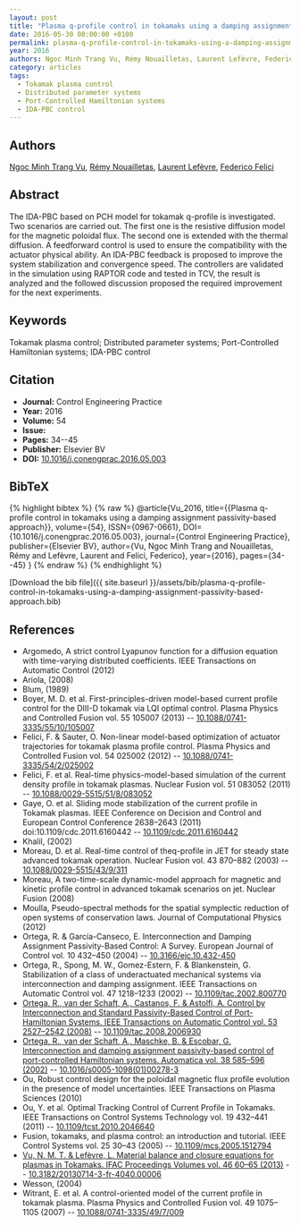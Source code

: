 ```yaml
---
layout: post
title: "Plasma q-profile control in tokamaks using a damping assignment passivity-based approach"
date: 2016-05-30 00:00:00 +0100
permalink: plasma-q-profile-control-in-tokamaks-using-a-damping-assignment-passivity-based-approach
year: 2016
authors: Ngoc Minh Trang Vu, Rémy Nouailletas, Laurent Lefèvre, Federico Felici
category: articles
tags:
  - Tokamak plasma control
  - Distributed parameter systems
  - Port-Controlled Hamiltonian systems
  - IDA-PBC control
---
```

 
## Authors
[Ngoc Minh Trang Vu](authors/ngoc-minh-trang-vu), [Rémy Nouailletas](authors/remy-nouailletas), [Laurent Lefèvre](authors/laurent-lefevre), [Federico Felici](authors/federico-felici)
 
## Abstract
The IDA-PBC based on PCH model for tokamak q-profile is investigated. Two scenarios are carried out. The first one is the resistive diffusion model for the magnetic poloidal flux. The second one is extended with the thermal diffusion. A feedforward control is used to ensure the compatibility with the actuator physical ability. An IDA-PBC feedback is proposed to improve the system stabilization and convergence speed. The controllers are validated in the simulation using RAPTOR code and tested in TCV, the result is analyzed and the followed discussion proposed the required improvement for the next experiments.
 
## Keywords
Tokamak plasma control; Distributed parameter systems; Port-Controlled Hamiltonian systems; IDA-PBC control
 
## Citation
- **Journal:** Control Engineering Practice
- **Year:** 2016
- **Volume:** 54
- **Issue:** 
- **Pages:** 34--45
- **Publisher:** Elsevier BV
- **DOI:** [10.1016/j.conengprac.2016.05.003](https://doi.org/10.1016/j.conengprac.2016.05.003)
 
## BibTeX
{% highlight bibtex %}
{% raw %}
@article{Vu_2016,
  title={{Plasma q-profile control in tokamaks using a damping assignment passivity-based approach}},
  volume={54},
  ISSN={0967-0661},
  DOI={10.1016/j.conengprac.2016.05.003},
  journal={Control Engineering Practice},
  publisher={Elsevier BV},
  author={Vu, Ngoc Minh Trang and Nouailletas, Rémy and Lefèvre, Laurent and Felici, Federico},
  year={2016},
  pages={34--45}
}
{% endraw %}
{% endhighlight %}
 
[Download the bib file]({{ site.baseurl }}/assets/bib/plasma-q-profile-control-in-tokamaks-using-a-damping-assignment-passivity-based-approach.bib)
 
## References
- Argomedo, A strict control Lyapunov function for a diffusion equation with time-varying distributed coefficients. IEEE Transactions on Automatic Control (2012)
- Ariola, (2008)
- Blum, (1989)
- Boyer, M. D. et al. First-principles-driven model-based current profile control for the DIII-D tokamak via LQI optimal control. Plasma Physics and Controlled Fusion vol. 55 105007 (2013) -- [10.1088/0741-3335/55/10/105007](https://doi.org/10.1088/0741-3335/55/10/105007)
- Felici, F. & Sauter, O. Non-linear model-based optimization of actuator trajectories for tokamak plasma profile control. Plasma Physics and Controlled Fusion vol. 54 025002 (2012) -- [10.1088/0741-3335/54/2/025002](https://doi.org/10.1088/0741-3335/54/2/025002)
- Felici, F. et al. Real-time physics-model-based simulation of the current density profile in tokamak plasmas. Nuclear Fusion vol. 51 083052 (2011) -- [10.1088/0029-5515/51/8/083052](https://doi.org/10.1088/0029-5515/51/8/083052)
- Gaye, O. et al. Sliding mode stabilization of the current profile in Tokamak plasmas. IEEE Conference on Decision and Control and European Control Conference 2638–2643 (2011) doi:10.1109/cdc.2011.6160442 -- [10.1109/cdc.2011.6160442](https://doi.org/10.1109/cdc.2011.6160442)
- Khalil, (2002)
- Moreau, D. et al. Real-time control of theq-profile in JET for steady state advanced tokamak operation. Nuclear Fusion vol. 43 870–882 (2003) -- [10.1088/0029-5515/43/9/311](https://doi.org/10.1088/0029-5515/43/9/311)
- Moreau, A two-time-scale dynamic-model approach for magnetic and kinetic profile control in advanced tokamak scenarios on jet. Nuclear Fusion (2008)
- Moulla, Pseudo-spectral methods for the spatial symplectic reduction of open systems of conservation laws. Journal of Computational Physics (2012)
- Ortega, R. & García-Canseco, E. Interconnection and Damping Assignment Passivity-Based Control: A Survey. European Journal of Control vol. 10 432–450 (2004) -- [10.3166/ejc.10.432-450](https://doi.org/10.3166/ejc.10.432-450)
- Ortega, R., Spong, M. W., Gomez-Estern, F. & Blankenstein, G. Stabilization of a class of underactuated mechanical systems via interconnection and damping assignment. IEEE Transactions on Automatic Control vol. 47 1218–1233 (2002) -- [10.1109/tac.2002.800770](https://doi.org/10.1109/tac.2002.800770)
- [Ortega, R., van der Schaft, A., Castanos, F. & Astolfi, A. Control by Interconnection and Standard Passivity-Based Control of Port-Hamiltonian Systems. IEEE Transactions on Automatic Control vol. 53 2527–2542 (2008)](control-by-interconnection-and-standard-passivity-based-control-of-port-hamiltonian-systems) -- [10.1109/tac.2008.2006930](https://doi.org/10.1109/tac.2008.2006930)
- [Ortega, R., van der Schaft, A., Maschke, B. & Escobar, G. Interconnection and damping assignment passivity-based control of port-controlled Hamiltonian systems. Automatica vol. 38 585–596 (2002)](interconnection-and-damping-assignment-passivity-based-control-of-port-controlled-hamiltonian-systems) -- [10.1016/s0005-1098(01)00278-3](https://doi.org/10.1016/s0005-1098(01)00278-3)
- Ou, Robust control design for the poloidal magnetic flux profile evolution in the presence of model uncertainties. IEEE Transactions on Plasma Sciences (2010)
- Ou, Y. et al. Optimal Tracking Control of Current Profile in Tokamaks. IEEE Transactions on Control Systems Technology vol. 19 432–441 (2011) -- [10.1109/tcst.2010.2046640](https://doi.org/10.1109/tcst.2010.2046640)
- Fusion, tokamaks, and plasma control: an introduction and tutorial. IEEE Control Systems vol. 25 30–43 (2005) -- [10.1109/mcs.2005.1512794](https://doi.org/10.1109/mcs.2005.1512794)
- [Vu, N. M. T. & Lefèvre, L. Material balance and closure equations for plasmas in Tokamaks. IFAC Proceedings Volumes vol. 46 60–65 (2013)](material-balance-and-closure-equations-for-plasmas-in-tokamaks) -- [10.3182/20130714-3-fr-4040.00006](https://doi.org/10.3182/20130714-3-fr-4040.00006)
- Wesson, (2004)
- Witrant, E. et al. A control-oriented model of the current profile in tokamak plasma. Plasma Physics and Controlled Fusion vol. 49 1075–1105 (2007) -- [10.1088/0741-3335/49/7/009](https://doi.org/10.1088/0741-3335/49/7/009)

